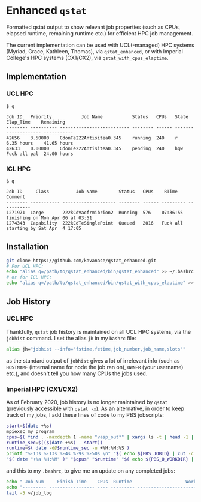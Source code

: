 # Enhanced `qstat`
Formatted qstat output to show relevant job properties
(such as CPUs, elapsed runtime, remaining runtime etc.)
for efficient HPC job management.

The current implementation can be used with
UCL(-managed) HPC systems (Myriad, Grace, Kathleen,
Thomas), via `qstat_enhanced`, or with Imperial
College's HPC systems (CX1/CX2), via
`qstat_with_cpus_elaptime`.

## Implementation
### UCL HPC
```
$ q

Job ID   Priority           Job Name           Status   CPUs   State    Elap_Time    Remaining
-------- ---------- -------------------------- -------- ------ ------- ------------- -----------
42656    3.50000    CdonTe222Antisitea0.345    running  240    r       6.35 hours    41.65 hours
42633    0.00000    CdonTe222Antisitea0.345    pending  240    hqw     Fuck all pal  24.00 hours
```

### ICL HPC
```
$ q

Job ID     Class          Job Name        Status   CPUs    RTime     Comment
-------- ----------- -------------------- -------- ------ --------- -----------
1271971  Large       222kCdVacfrmibrion2  Running  576    07:36:55  finishing on Mon Apr 06 at 03:51
1274343  Capability  222kCdTeSinglePoint  Queued   2016   Fuck all  starting by Sat Apr  4 17:05
```

## Installation
```bash
git clone https://github.com/kavanase/qstat_enhanced.git
# For UCL HPC:
echo "alias q=/path/to/qstat_enhanced/bin/qstat_enhanced" >> ~/.bashrc
# or for ICL HPC:
echo "alias q=/path/to/qstat_enhanced/bin/qstat_with_cpus_elaptime" >> ~/.bashrc
```

## Job History
### UCL HPC
Thankfully, `qstat` job history is maintained on all UCL HPC systems, via the
`jobhist` command. I set the alias `jh` in my `bashrc` file:
```bash
alias jh="jobhist --info='fstime,fetime,job_number,job_name,slots'"
```
as the standard output of `jobhist` gives a lot of irrelevant info
(such as `HOSTNAME` (internal name for node the job ran on),
`OWNER` (your username) etc.), and doesn't tell you how many CPUs the jobs used.

### Imperial HPC (CX1/CX2)
As of February 2020, job history is no longer maintained by `qstat`
(previously accessible with `qstat -x`).
As an alternative, in order to keep track of my jobs, I add these lines of code
to my PBS jobscripts:
```bash
start=$(date +%s)
mpiexec my_program
cpus=$( find . -maxdepth 1 -name "vasp_out*" | xargs ls -t | head -1 | xargs head | awk '/ranks allocated/{print $3}' )
runtime_sec=$(($(date +%s) - start))
runtime=$( date -d@$runtime_sec -u +%H:%M:%S )
printf "%-13s %-13s %-4s %-9s %-50s \n" "$( echo ${PBS_JOBID} | cut -c -7)" \
"$( date "+%a %H:%M" )" "$cpus" "$runtime" "$( echo ${PBS_O_WORKDIR} | cut -c 43- )" >> ~/job_log
```
and this to my `.bashrc`, to give me an update on any completed jobs:
```bash
echo " Job Num     Finish Time    CPUs  Runtime                    Working Directory"
echo "--------- ----------------- ---- --------- --------------------------------------------------"
tail -5 ~/job_log
 ```
